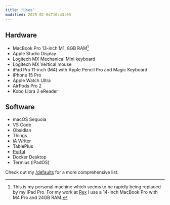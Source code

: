 ```yaml
---
title: "Uses"
modified: 2025-02-04T10:43:03
---
```


## Hardware

- MacBook Pro 13-inch M1, 8GB RAM[^1]
- Apple Studio Display
- Logitech MX Mechanical Mini keyboard
- Logitech MX Vertical mouse
- iPad Pro 11-inch (M4) with Apple Pencil Pro and Magic Keyboard
- iPhone 15 Pro
- Apple Watch Ultra
- AirPods Pro 2
- Kobo Libra 2 eReader

## Software

- macOS Sequoia
- VS Code
- Obsidian
- Things
- iA Writer
- TablePlus
- [Portal](https://portal.app)
- Docker Desktop
- Termius (iPadOS)

Check out my [/defaults](/defaults) for a more comprehensive list.

[^1]: This is my personal machine which seems to be rapidly being replaced by my iPad Pro. For my work at [Rex](https://rexsoftware.com.au) I use a 14-inch MacBook Pro with M4 Pro and 24GB RAM.
